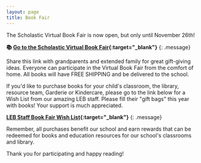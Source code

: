 ```yaml
---
layout: page
title: Book Fair
---
```


The Scholastic Virtual Book Fair is now open, but only until November 26th!

**📚 [Go to the Scholastic Virtual Book Fair](https://virtualbookfairs.scholastic.ca/pages/5165045){:target="_blank"}**
{: .message}

Share this link with grandparents and extended family for great gift-giving ideas. Everyone can participate in the Virtual Book Fair from the comfort of home. All books will have FREE SHIPPING and be delivered to the school.

If you'd like to purchase books for your child's classroom, the library, resource team, Garderie or Kindercare, please go to the link below for a Wish List from our amazing LEB staff. Please fill their "gift bags" this year with books! Your support is much appreciated.

**[LEB Staff Book Fair Wish List](https://lebpac.us4.list-manage.com/track/click?u=e5a797f3318682f1462ae6128&id=e22c789827&e=87813f2168){:target="_blank"}**
{: .message}

Remember, all purchases benefit our school and earn rewards that can be redeemed for books and education resources for our school's classrooms and library.

Thank you for participating and happy reading!